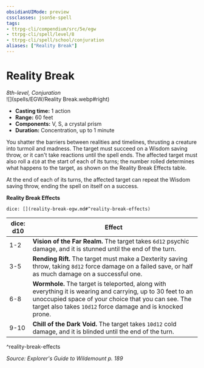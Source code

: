 ```yaml
---
obsidianUIMode: preview
cssclasses: json5e-spell
tags:
- ttrpg-cli/compendium/src/5e/egw
- ttrpg-cli/spell/level/8
- ttrpg-cli/spell/school/conjuration
aliases: ["Reality Break"]
---
```

# Reality Break
*8th-level, Conjuration*  
![](spells/EGW/Reality Break.webp#right)  

- **Casting time:** 1 action
- **Range:** 60 feet
- **Components:** V, S, a crystal prism
- **Duration:** Concentration, up to 1 minute

You shatter the barriers between realities and timelines, thrusting a creature into turmoil and madness. The target must succeed on a Wisdom saving throw, or it can't take reactions until the spell ends. The affected target must also roll a `d10` at the start of each of its turns; the number rolled determines what happens to the target, as shown on the Reality Break Effects table.

At the end of each of its turns, the affected target can repeat the Wisdom saving throw, ending the spell on itself on a success.

**Reality Break Effects**

`dice: [](reality-break-egw.md#^reality-break-effects)`

| dice: d10 | Effect |
|-----------|--------|
| 1-2 | **Vision of the Far Realm.** The target takes `6d12` psychic damage, and it is stunned until the end of the turn. |
| 3-5 | **Rending Rift.** The target must make a Dexterity saving throw, taking `8d12` force damage on a failed save, or half as much damage on a successful one. |
| 6-8 | **Wormhole.** The target is teleported, along with everything it is wearing and carrying, up to 30 feet to an unoccupied space of your choice that you can see. The target also takes `10d12` force damage and is knocked prone. |
| 9-10 | **Chill of the Dark Void.** The target takes `10d12` cold damage, and it is blinded until the end of the turn. |
^reality-break-effects

*Source: Explorer's Guide to Wildemount p. 189*